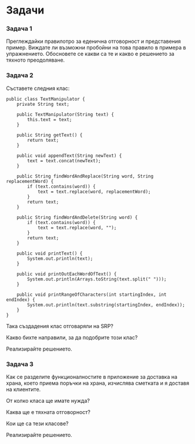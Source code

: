 # Задачи

### Задача 1

Преглеждайки правилотро за еденична отговорност и представения пример. Виждате ли възможни пробойни на това правило в примера в упражнението. Обосновете се какви са те и какво е решението за тяхното преодоляване.

### Задача 2

Съставете следния клас:

```
public class TextManipulator { 
    private String text;
    
    public TextManipulator(String text) {
        this.text = text;
    }
    
    public String getText() {
        return text;
    }
    
    public void appendText(String newText) {
        text = text.concat(newText);
    }
    
    public String findWordAndReplace(String word, String replacementWord) {
        if (text.contains(word)) {
            text = text.replace(word, replacementWord);
        }
        return text;
    }
    
    public String findWordAndDelete(String word) {
        if (text.contains(word)) {
            text = text.replace(word, "");
        }
        return text;
    }
    
    public void printText() {
        System.out.println(text);
    }

    public void printOutEachWordOfText() {
        System.out.println(Arrays.toString(text.split(" ")));
    }

    public void printRangeOfCharacters(int startingIndex, int endIndex) {
        System.out.println(text.substring(startingIndex, endIndex));
    }
}
```

Така създадения клас отговаряли на SRP?

Какво бихте направили, за да подобрите този клас?

Реализирайте решението.

### Задача 3

Как се разделите функционалностите в приложение за доставка на храна, което приема поръчки на храна, изчислява сметката и я доставя на клиентите.&#x20;

От колко класа ще имате нужда?&#x20;

Каква ще е тяхната отговорност?

Кои ще са тези класове?

Реализирайте решението.
